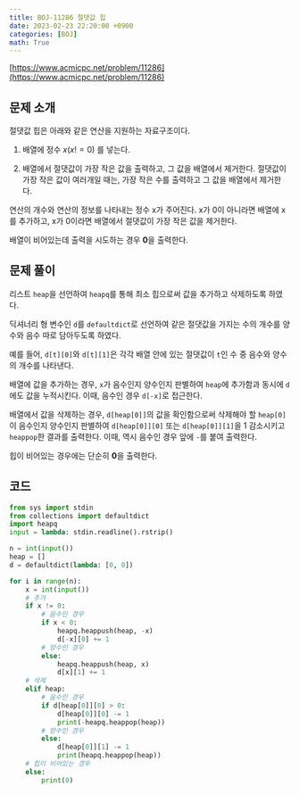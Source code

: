 ```yaml
---
title: BOJ-11286 절댓값 힙
date: 2023-02-23 22:20:00 +0900
categories: [BOJ]
math: True
---
```


[https://www.acmicpc.net/problem/11286](https://www.acmicpc.net/problem/11286)

## 문제 소개

절댓값 힙은 아래와 같은 연산을 지원하는 자료구조이다.

1. 배열에 정수 $x (x != 0)$ 를 넣는다.

2. 배열에서 절댓값이 가장 작은 값을 출력하고, 그 값을 배열에서 제거한다. 절댓값이 가장 작은 값이 여러개일 때는, 가장 작은 수를 출력하고 그 값을 배열에서 제거한다.

연산의 개수와 연산의 정보를 나타내는 정수 x가 주어진다. x가 0이 아니라면 배열에 x를 추가하고, x가 0이라면 배열에서 절댓값이 가장 작은 값을 제거한다.

배열이 비어있는데 출력을 시도하는 경우 **0**을 출력한다.

## 문제 풀이

리스트 `heap`을 선언하여 `heapq`를 통해 최소 힙으로써 값을 추가하고 삭제하도록 하였다.

딕셔너리 형 변수인 `d`를 `defaultdict`로 선언하여 같은 절댓값을 가지는 수의 개수를 양수와 음수 따로 담아두도록 하였다.

예를 들어, `d[t][0]`와 `d[t][1]`은 각각 배열 안에 있는 절댓값이 `t`인 수 중 음수와 양수의 개수를 나타낸다.

배열에 값을 추가하는 경우, `x`가 음수인지 양수인지 판별하여 `heap`에 추가함과 동시에 `d`에도 값을 누적시킨다. 이때, 음수인 경우 `d[-x]`로 접근한다.

배열에서 값을 삭제하는 경우, `d[heap[0]]`의 값을 확인함으로써 삭제해야 할 `heap[0]`이 음수인지 양수인지 판별하여 `d[heap[0]][0]` 또는 `d[heap[0]][1]`을 1 감소시키고 `heappop`한 결과를 출력한다. 이때, 역시 음수인 경우 앞에 `-`를 붙여 출력한다.

힙이 비어있는 경우에는 단순히 **0**을 출력한다.

## 코드

```python
from sys import stdin
from collections import defaultdict
import heapq
input = lambda: stdin.readline().rstrip()

n = int(input())
heap = []
d = defaultdict(lambda: [0, 0])

for i in range(n):
    x = int(input())
    # 추가
    if x != 0:
        # 음수인 경우
        if x < 0:
            heapq.heappush(heap, -x)
            d[-x][0] += 1
        # 양수인 경우
        else:
            heapq.heappush(heap, x)
            d[x][1] += 1
    # 삭제
    elif heap:
        # 음수인 경우
        if d[heap[0]][0] > 0:
            d[heap[0]][0] -= 1
            print(-heapq.heappop(heap))
        # 양수인 경우
        else:
            d[heap[0]][1] -= 1
            print(heapq.heappop(heap))
    # 힙이 비어있는 경우
    else:
        print(0)

```
